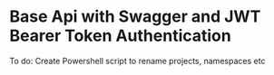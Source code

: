# Base Api with Swagger and JWT Bearer Token Authentication

To do: Create Powershell script to rename projects, namespaces etc
